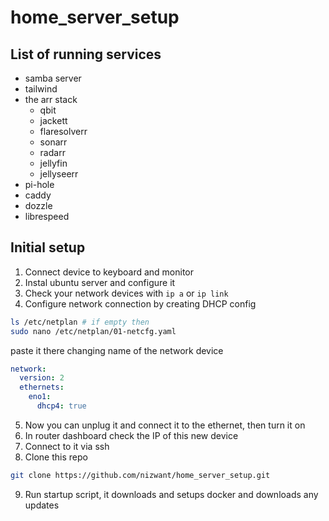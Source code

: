 # home_server_setup

## List of running services

- samba server
- tailwind
- the arr stack
  - qbit
  - jackett
  - flaresolverr
  - sonarr
  - radarr
  - jellyfin
  - jellyseerr
- pi-hole
- caddy
- dozzle
- librespeed

## Initial setup

1. Connect device to keyboard and monitor
2. Instal ubuntu server and configure it
3. Check your network devices with `ip a` or `ip link`
4. Configure network connection by creating DHCP config

```bash
ls /etc/netplan # if empty then
sudo nano /etc/netplan/01-netcfg.yaml
```

paste it there changing name of the network device

```yaml
network:
  version: 2
  ethernets:
    eno1:
      dhcp4: true
```

5. Now you can unplug it and connect it to the ethernet, then turn it on
6. In router dashboard check the IP of this new device
7. Connect to it via ssh
8. Clone this repo

```bash
git clone https://github.com/nizwant/home_server_setup.git
```

9. Run startup script, it downloads and setups docker and downloads any updates
